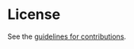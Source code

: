 # License

See the
[guidelines for contributions](https://github.com/hujun-open/ikev2-pqt-hybrid-auth/blob/main/CONTRIBUTING.md).
